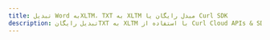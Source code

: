 ---title: تبدیل Word بهXLTM، TXT به XLTM مبدل رایگان یا Curl SDKdescription: تبدیل رایگانTXT به XLTM با استفاده از Curl Cloud APIs & SDK. همچنین اسناد Microsoft Word و OpenOffice را در Cloud ایجاد، ویرایش و رندر کنید.---